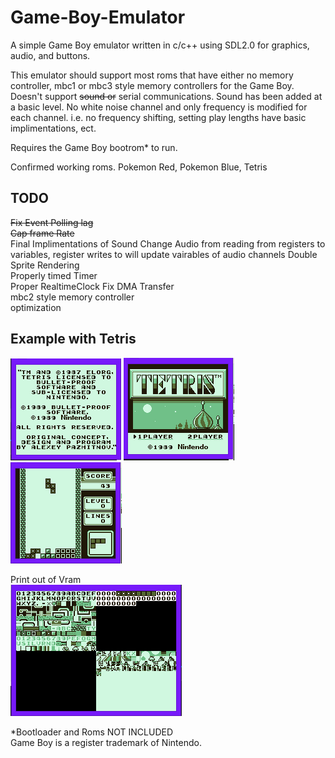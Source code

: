 # Game-Boy-Emulator
A simple Game Boy emulator written in c/c++ using SDL2.0 for graphics, audio, and buttons.

This emulator should support most roms that have either no memory controller, mbc1 or mbc3 style memory controllers for the Game Boy. Doesn't support ~~sound or~~ serial communications.
Sound has been added at a basic level. No white noise channel and only frequency is modified for each channel. i.e. no frequency shifting, setting play lengths have basic implimentations, ect. 

Requires the Game Boy bootrom* to run.

Confirmed working roms.
Pokemon Red, Pokemon Blue, Tetris

## TODO  
~~Fix Event Polling lag~~  
~~Cap frame Rate~~  
Final Implimentations of Sound
Change Audio from reading from registers to variables, register writes to will update vairables of audio channels 
Double Sprite Rendering  
Properly timed Timer  
Proper RealtimeClock
Fix DMA Transfer  
mbc2 style memory controller  
optimization  

## Example with Tetris  
![intro](https://github.com/LutuluM/Game-Boy-Emulator/blob/master/screenshots/intro.PNG)
![LoadScreen](https://github.com/LutuluM/Game-Boy-Emulator/blob/master/screenshots/load%20screen.PNG)
![Game](https://github.com/LutuluM/Game-Boy-Emulator/blob/master/screenshots/game.PNG)

Print out of Vram  
![Vram](https://github.com/LutuluM/Game-Boy-Emulator/blob/master/screenshots/Memory.PNG)

*Bootloader and Roms NOT INCLUDED  
Game Boy is a register trademark of Nintendo.
